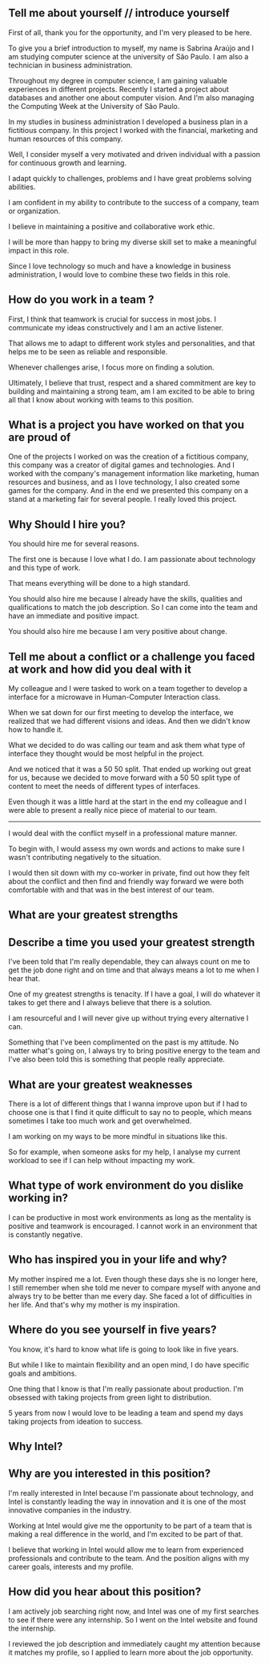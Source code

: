 ## Tell me about yourself // introduce yourself

First of all, thank you for the opportunity, and I'm very pleased to be here. 

To give you a brief introduction to myself, my name is Sabrina Araújo and I am studying computer science at the university of São Paulo. I am also a technician in business administration.

Throughout my degree in computer science, I am gaining valuable experiences in different projects. Recently I started a project about databases and another one about computer vision. And I'm also managing the Computing Week at the University of São Paulo.

In my studies in business administration I developed a business plan in a fictitious company. In this project I worked with the financial, marketing and human resources of this company.

Well, I consider myself a very motivated and driven individual with a passion for continuous growth and learning.

I adapt quickly to challenges, problems and I have great problems solving abilities.

I am confident in my ability to contribute to the success of a company, team or organization.

I believe in maintaining a positive and collaborative work ethic.

I will be more than happy to bring my diverse skill set to make a meaningful impact in this role.

Since I love technology so much and have a knowledge in business administration, I would love to combine these two fields in this role.

## How do you work in a team ?

First, I think that teamwork is crucial for success in most jobs. I communicate my ideas constructively and I am an active listener.

That allows me to adapt to different work styles and personalities, and that helps me to be seen as reliable and responsible.

Whenever challenges arise, I focus more on finding a solution.

Ultimately, I believe that trust, respect and a shared commitment are key to building and maintaining a strong team, am I am excited to be able to bring all that I know about working with teams to this position.


## What is a project you have worked on that you are proud of

One of the projects I worked on was the creation of a fictitious company, this company was a creator of digital games and technologies. And I worked with the company's management information like marketing, human resources and business, and as I love technology, I also created some games for the company. And in the end we presented this company on a stand at a marketing fair for several people. I really loved this project.

## Why Should I hire you?

You should hire me for several reasons.

The first one is because I love what I do. I am passionate about technology and this type of work.

That means everything will be done to a high standard.

You should also hire me because I already have the skills, qualities and qualifications to match the job description. So I can come into the team and have an immediate and positive impact.

You should also hire me because I am very positive about change.

## Tell me about a conflict or a challenge you faced at work and how did you deal with it

My colleague and I were tasked to work on a team together to develop a interface for a microwave in Human-Computer Interaction class. 

When we sat down for our first meeting to develop the interface, we realized that we had different visions and ideas. And then we didn't know how to handle it.

What we decided to do was calling our team and ask them what type of interface they thought would be most helpful in the project.

And we noticed that it was a 50 50 split. That ended up working out great for us, because we decided to move forward with a 50 50 split type of content to meet the needs of different types of interfaces. 

Even though it was a little hard at the start in the end my colleague and I were able to present a really nice piece of material to our team.

--------

I would deal with the conflict myself in a professional mature manner. 

To begin with, I would assess my own words and actions to make sure I wasn't contributing negatively to the situation.

I would then sit down with my co-worker in private, find out how they felt about the conflict and then find and friendly way forward we were both comfortable with and that was in the best interest of our team.

## What are your greatest strengths
## Describe a time you used your greatest strength

I've been told that I'm really dependable, they can always count on me to get the job done right and on time and that always means a lot to me when I hear that.

One of my greatest strengths is tenacity. If I have a goal, I will do whatever it takes to get there and I always believe that there is a solution.

I am resourceful and I will never give up without trying every alternative I can.

Something that I've been complimented on the past is my attitude. No matter what's going on, I always try to bring positive energy to the team and I've also been told this is something that people really appreciate.


## What are your greatest weaknesses

There is a lot of different things that I wanna improve upon but if I had to choose one is that I find it quite difficult to say no to people, which means sometimes I take too much work and get overwhelmed.

I am working on my ways to be more mindful in situations like this.

So for example, when someone asks for my help, I analyse my current workload to see if I can help without impacting my work.

## What type of work environment do you dislike working in?

I can be productive in most work environments as long as the mentality is positive and teamwork is encouraged. I cannot work in an environment that is constantly negative.

## Who has inspired you in your life and why?

My mother inspired me a lot. Even though these days she is no longer here, I still remember when she told me never to compare myself with anyone and always try to be better than me every day. She faced a lot of difficulties in her life. And that's why my mother is my inspiration.

## Where do you see yourself in five years?

You know, it's hard to know what life is going to look like in five years. 

But while I like to maintain flexibility and an open mind, I do have specific goals and ambitions.

One thing that I know is that I'm really passionate about production. I'm obsessed with taking projects from green light to distribution.

5 years from now I would love to be leading a team and spend my days taking projects from ideation to success.

## Why Intel?

## Why are you interested in this position?

I'm really interested in Intel because I'm passionate about technology, and Intel is constantly leading the way in innovation and it is one of the most innovative companies in the industry. 

Working at Intel would give me the opportunity to be part of a team that is making a real difference in the world, and I'm excited to be part of that.

I believe that working in Intel would allow me to learn from experienced professionals and contribute to the team. And the position aligns with my career goals,  interests and my profile.

## How did you hear about this position?

I am actively job searching right now, and Intel was one of my first searches to see if there were any internship. So I went on the Intel website and found the internship.

I reviewed the job description and immediately caught my attention because it matches my profile, so I applied to learn more about the job opportunity.
